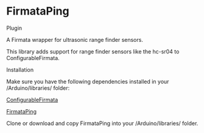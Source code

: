 # FirmataPing
Plugin 

A Firmata wrapper for ultrasonic range finder sensors.

This library adds support for range finder sensors like the hc-sr04 to ConfigurableFirmata.

Installation

Make sure you have the following dependencies installed in your /Arduino/libraries/ folder:

[ConfigurableFirmata](https://github.com/firmata/ConfigurableFirmata)

[FirmataPing](https://github.com/nahueltaibo/FirmataPing)

Clone or download and copy FirmataPing into your /Arduino/libraries/ folder.
